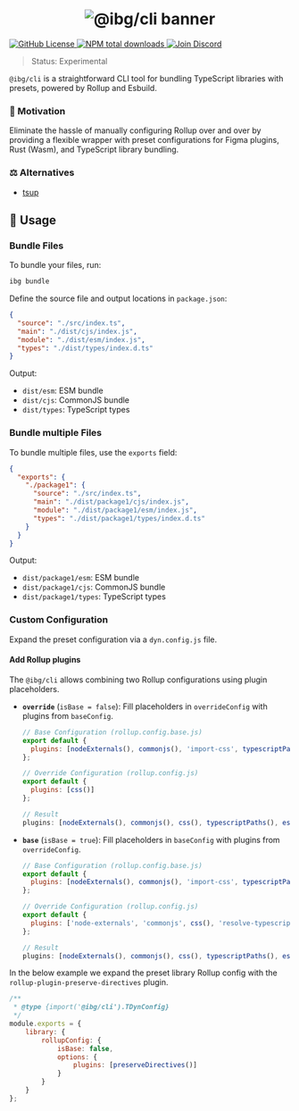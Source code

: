 <h1 align="center">
    <img src="https://raw.githubusercontent.com/inbeta-group/monorepo/develop/packages/cli/.github/banner.svg" alt="@ibg/cli banner">
</h1>

<p align="left">
    <a href="https://github.com/inbeta-group/monorepo/blob/develop/LICENSE">
        <img src="https://img.shields.io/github/license/inbeta-group/monorepo.svg?label=license&style=flat&colorA=293140&colorB=F0E81A" alt="GitHub License"/>
    </a>
    <a href="https://www.npmjs.com/package/@ibg/cli">
        <img src="https://img.shields.io/npm/dt/@ibg/cli.svg?label=downloads&style=flat&colorA=293140&colorB=F0E81A" alt="NPM total downloads"/>
    </a>
    <a href="https://dyn.art/s/discord/?source=inbeta-group-readme">
        <img src="https://img.shields.io/discord/795291052897992724.svg?label=&logo=discord&logoColor=000000&color=293140&labelColor=F0E81A" alt="Join Discord"/>
    </a>
</p>

> Status: Experimental

`@ibg/cli` is a straightforward CLI tool for bundling TypeScript libraries with presets, powered by Rollup and Esbuild.

### 🌟 Motivation
Eliminate the hassle of manually configuring Rollup over and over by providing a flexible wrapper with preset configurations for Figma plugins, Rust (Wasm), and TypeScript library bundling.

### ⚖️ Alternatives
- [tsup](https://github.com/egoist/tsup)

## 📖 Usage

### Bundle Files

To bundle your files, run:
```bash
ibg bundle
```

Define the source file and output locations in `package.json`:
```json
{
  "source": "./src/index.ts",
  "main": "./dist/cjs/index.js",
  "module": "./dist/esm/index.js",
  "types": "./dist/types/index.d.ts"
}
```
Output:
- `dist/esm`: ESM bundle
- `dist/cjs`: CommonJS bundle
- `dist/types`: TypeScript types

### Bundle multiple Files

To bundle multiple files, use the `exports` field:
```json
{
  "exports": {
    "./package1": {
      "source": "./src/index.ts",
      "main": "./dist/package1/cjs/index.js",
      "module": "./dist/package1/esm/index.js",
      "types": "./dist/package1/types/index.d.ts"
    }
  }
}
```
Output:
- `dist/package1/esm`: ESM bundle
- `dist/package1/cjs`: CommonJS bundle
- `dist/package1/types`: TypeScript types

### Custom Configuration

Expand the preset configuration via a `dyn.config.js` file.

#### Add Rollup plugins

The `@ibg/cli` allows combining two Rollup configurations using plugin placeholders.

- **`override`** (`isBase = false`): Fill placeholders in `overrideConfig` with plugins from `baseConfig`.
  ```javascript
  // Base Configuration (rollup.config.base.js)
  export default {
    plugins: [nodeExternals(), commonjs(), 'import-css', typescriptPaths(), esbuild()]
  };

  // Override Configuration (rollup.config.js)
  export default {
    plugins: [css()]
  };

  // Result
  plugins: [nodeExternals(), commonjs(), css(), typescriptPaths(), esbuild()];
  ```

- **`base`** (`isBase = true`): Fill placeholders in `baseConfig` with plugins from `overrideConfig`.
  ```javascript
  // Base Configuration (rollup.config.base.js)
  export default {
    plugins: [nodeExternals(), commonjs(), 'import-css', typescriptPaths(), esbuild()]
  };

  // Override Configuration (rollup.config.js)
  export default {
    plugins: ['node-externals', 'commonjs', css(), 'resolve-typescript-paths', 'esbuild']
  };

  // Result
  plugins: [nodeExternals(), commonjs(), css(), typescriptPaths(), esbuild()];
  ```

In the below example we expand the preset library Rollup config with the `rollup-plugin-preserve-directives` plugin.

```js
/**
 * @type {import('@ibg/cli').TDynConfig}
 */
module.exports = {
	library: {
		rollupConfig: {
			isBase: false,
			options: {
				plugins: [preserveDirectives()]
			}
		}
	}
};
```


